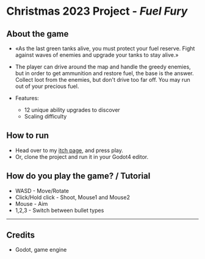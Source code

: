 # Christmas 2023 Project - *Fuel Fury*



## About the game

* «As the last green tanks alive, you must protect your fuel reserve. Fight against waves of enemies and upgrade your tanks to stay alive.»
* The player can drive around the map and handle the greedy enemies, but in order to get ammunition and restore fuel, the base is the answer. Collect loot from the enemies, but don't drive too far off. You may run out of your precious fuel.

* Features:
  * 12 unique ability upgrades to discover
  * Scaling difficulty

## How to run

* Head over to my [itch page](https://lovfall.itch.io/fuel-fury), and press play.
* Or, clone the project and run it in your Godot4 editor.


## How do you play the game? / Tutorial

* WASD - Move/Rotate
* Click/Hold click - Shoot, Mouse1 and Mouse2
* Mouse - Aim
* 1,2,3 - Switch between bullet types



---

## Credits

* Godot, game engine
